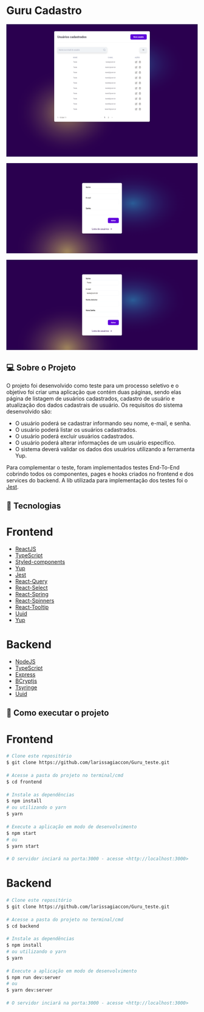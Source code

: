# Guru Cadastro

![Guru_Dashboard](https://github.com/larissagiaccon/Guru_teste/blob/main/Dashboard.png)

![Guru_SignUp](https://github.com/larissagiaccon/Guru_teste/blob/main/SignUp.png)

![Guru_EditUser](https://github.com/larissagiaccon/Guru_teste/blob/main/EditUser.png)

## :computer: Sobre o Projeto

O projeto foi desenvolvido como teste para um processo seletivo e o objetivo foi criar uma aplicação que contém duas páginas, sendo elas página de listagem de usuários cadastrados, cadastro de usuário e atualização dos dados cadastrais de usuário.
Os requisitos do sistema desenvolvido são:

- O usuário poderá se cadastrar informando seu nome, e-mail, e senha.
- O usuário poderá listar os usuários cadastrados.
- O usuário poderá excluir usuários cadastrados.
- O usuário poderá alterar informações de um usuário específico.
- O sistema deverá validar os dados dos usuários utilizando a ferramenta Yup.

Para complementar o teste, foram implementados testes End-To-End cobrindo todos os componentes, pages e hooks criados no frontend e dos services do backend. A lib utilizada para implementação dos testes foi o [Jest](https://jestjs.io/).

## :rocket: Tecnologias

# Frontend
- [ReactJS](https://reactjs.org/)
- [TypeScript](https://www.typescriptlang.org/)
- [Styled-components](https://styled-components.com/)
- [Yup](https://github.com/jquense/yup)
- [Jest](https://jestjs.io/)
- [React-Query](https://react-query.tanstack.com/)
- [React-Select](https://react-select.com/home)
- [React-Spring](https://react-spring.io/)
- [React-Spinners](https://www.npmjs.com/package/react-spinners)
- [React-Tooltip](https://www.npmjs.com/package/react-tooltip)
- [Uuid](https://www.npmjs.com/package/uuid)
- [Yup](https://www.npmjs.com/package/yup)

# Backend
- [NodeJS](https://nodejs.org/en/)
- [TypeScript](https://www.typescriptlang.org/)
- [Express](https://expressjs.com/pt-br/)
- [BCryptjs](https://www.npmjs.com/package/bcryptjs)
- [Tsyringe](https://www.npmjs.com/package/tsyringe)
- [Uuid](https://www.npmjs.com/package/uuid)

## :rocket: Como executar o projeto

# Frontend
```bash
# Clone este repositório
$ git clone https://github.com/larissagiaccon/Guru_teste.git

# Acesse a pasta do projeto no terminal/cmd
$ cd frontend

# Instale as dependências
$ npm install
# ou utilizando o yarn
$ yarn

# Execute a aplicação em modo de desenvolvimento
$ npm start
# ou
$ yarn start

# O servidor inciará na porta:3000 - acesse <http://localhost:3000>
```

# Backend
```bash
# Clone este repositório
$ git clone https://github.com/larissagiaccon/Guru_teste.git

# Acesse a pasta do projeto no terminal/cmd
$ cd backend

# Instale as dependências
$ npm install
# ou utilizando o yarn
$ yarn

# Execute a aplicação em modo de desenvolvimento
$ npm run dev:server
# ou
$ yarn dev:server

# O servidor inciará na porta:3000 - acesse <http://localhost:3000>
```
